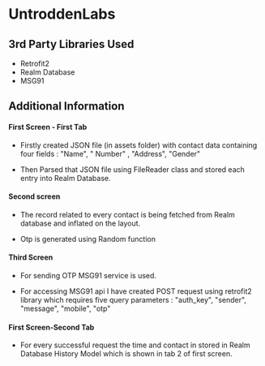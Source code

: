 # UntroddenLabs

## 3rd Party Libraries Used
- Retrofit2
- Realm Database
- MSG91

## Additional Information

#### First Screen - First Tab

- Firstly created JSON file (in assets folder) with contact data containing four fields : "Name", " Number" , "Address", "Gender"

- Then Parsed that JSON file using FileReader class and stored each entry into Realm Database.

#### Second screen 

- The record related to every contact is being fetched from Realm database and inflated on the layout.
 
- Otp is generated using Random function

#### Third Screen

- For sending OTP MSG91 service is used.

- For accessing MSG91 api I have created POST request using retrofit2 library which requires five query parameters : "auth_key", "sender", "message", "mobile", "otp"

#### First Screen-Second Tab

- For every successful request the time and contact in stored in Realm Database History Model which is shown in tab 2 of first screen.
